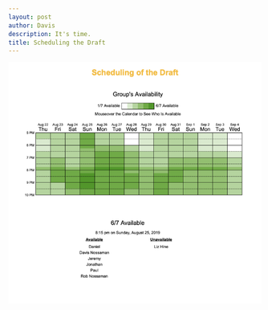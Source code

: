 ```yaml
---
layout: post
author: Davis
description: It's time.
title: Scheduling the Draft
---
```

![Draft Date](assets/date.png)